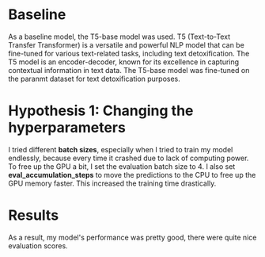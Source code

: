 # Baseline

As a baseline model, the T5-base model was used. T5 (Text-to-Text Transfer Transformer) is a versatile and powerful NLP model that can be fine-tuned for various text-related tasks, including text detoxification. The T5 model is an encoder-decoder, known for its excellence in capturing contextual information in text data. The T5-base model was fine-tuned on the paranmt dataset for text detoxification purposes.

# Hypothesis 1: Changing the hyperparameters

I tried different **batch sizes**, especially when I tried to train my model endlessly, because every time it crashed due to lack of computing power. To free up the GPU a bit, I set the evaluation batch size to 4. I also set **eval_accumulation_steps** to move the predictions to the CPU to free up the GPU memory faster. This increased the training time drastically.

# Results
As a result, my model's performance was pretty good, there were quite nice evaluation scores.